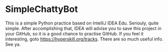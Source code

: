 # SimpleChattyBot
This is a simple Python practice based on IntelliJ IDEA Edu.
Seriouly, quite simple.
After accomplishing that, IDEA will advise you to save this project in your GitHub, so it is a good chance to practise GitHub.
If you feel it interesting, goto https://hyperskill.org/tracks. There are so much useful info.
See ya.
